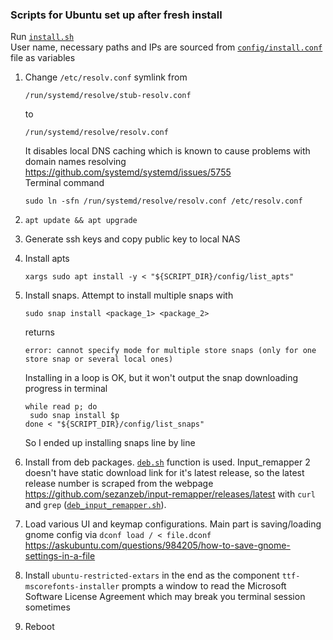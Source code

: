 ### Scripts for Ubuntu set up after fresh install

Run [`install.sh`](install.sh)<br>
User name, necessary paths and IPs are sourced from [`config/install.conf`](config/install.conf) file as variables

1. Change `/etc/resolv.conf` symlink from 
   ```
   /run/systemd/resolve/stub-resolv.conf
   ``` 
   to 
   ```
   /run/systemd/resolve/resolv.conf
   ```
   It disables local DNS caching which is known to cause problems with domain names resolving 
   https://github.com/systemd/systemd/issues/5755 <br>
   Terminal command
   ```
   sudo ln -sfn /run/systemd/resolve/resolv.conf /etc/resolv.conf
   ```
2. 
   ```
   apt update && apt upgrade
   ```

3. Generate ssh keys and copy public key to local NAS
4. Install apts<br>
   ```
   xargs sudo apt install -y < "${SCRIPT_DIR}/config/list_apts"
   ```
5. Install snaps. Attempt to install multiple snaps with 
   ```
   sudo snap install <package_1> <package_2>
   ``` 
   returns
   ```
   error: cannot specify mode for multiple store snaps (only for one store snap or several local ones)
   ```

   Installing in a loop is OK, but it won't output the snap downloading progress in terminal<br>
    ```
    while read p; do
     sudo snap install $p
    done < "${SCRIPT_DIR}/config/list_snaps"
    ```
   So I ended up installing snaps line by line
6. Install from deb packages. [`deb.sh`](deb.sh) function is used. Input_remapper 2 doesn't have static download link for 
it's latest release, so the latest release number is scraped from the webpage 
https://github.com/sezanzeb/input-remapper/releases/latest with `curl` and `grep` ([`deb_input_remapper.sh`](deb_input_remapper.sh)).
7. Load various UI and keymap configurations. Main part is saving/loading gnome config via `dconf load / < file.dconf`<br>
https://askubuntu.com/questions/984205/how-to-save-gnome-settings-in-a-file
8. Install `ubuntu-restricted-extars` in the end as the component `ttf-mscorefonts-installer` prompts a window to read 
the Microsoft Software License Agreement which may break you terminal session sometimes
9. Reboot